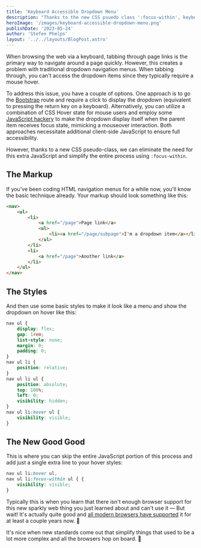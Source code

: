 ```yaml
---
title: 'Keyboard Accessible Dropdown Menu'
description: "Thanks to the new CSS psuedo class ':focus-within', keyboard accessible dropdown menus are much simpler to create than they used to be."
heroImage: '/images/keyboard-accessible-dropdown-menu.png'
publishDate: '2023-05-24'
author: 'Stefen Phelps'
layout: '../../layouts/BlogPost.astro'
---
```


When browsing the web via a keyboard, tabbing through page links is the primary way to navigate around a page quickly. However, this creates a problem with traditional dropdown navigation menus. When tabbing through, you can't access the dropdown items since they typically require a mouse hover.

To address this issue, you have a couple of options. One approach is to go the [Bootstrap](https://getbootstrap.com/docs/4.0/components/dropdowns/#single-button-dropdowns) route and require a click to display the dropdown (equivalent to pressing the return key on a keyboard). Alternatively, you can utilize a combination of CSS Hover state for mouse users and employ some [JavaScript hackery](https://blog.hubspot.com/website/accessible-drop-down-menus) to make the dropdown display itself when the parent item receives focus state, mimicking a mouseover interaction. Both approaches necessitate additional client-side JavaScript to ensure full accessibility.

However, thanks to a new CSS pseudo-class, we can eliminate the need for this extra JavaScript and simplify the entire process using `:focus-within`.

## The Markup

If you've been coding HTML navigation menus for a while now, you'll know the basic technique already. Your markup should look something like this:

```html
<nav>
	<ul>
		<li>
			<a href="/page">Page link</a>
			<ul>
				<li><a href="/page/subpage">I'm a dropdown item</a></li>
			</ul>
		</li>
		<li>
			<a href="/page">Another link</a>
		</li>
	</ul>
</nav>
```

## The Styles

And then use some basic styles to make it look like a menu and show the dropdown on hover like this:

```css
nav ul {
	display: flex;
	gap: 1rem;
	list-style: none;
	margin: 0;
	padding: 0;
}
nav ul li {
	position: relative;
}
nav ul li ul {
	position: absolute;
	top: 100%;
	left: 0;
	visibility: hidden;
}
nav ul li:hover ul {
	visibility: visible;
}
```

## The New Good Good

This is where you can skip the entire JavaScript portion of this process and add just a single extra line to your hover styles:

```css
nav ul li:hover ul,
nav ul li:focus-within ul { {
	visibility: visible;
}
```

Typically this is when you learn that there isn't enough browser support for this new sparkly web thing you just learned about and can't use it — But wait! It's actually quite good and [all modern browsers have supported](https://caniuse.com/css-focus-within) it for at least a couple years now. 🕺

It's nice when new standards come out that simplify things that used to be a lot more complex and all the browsers hop on board. 🥰
